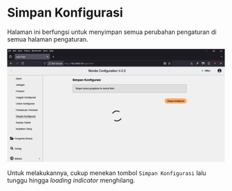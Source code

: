 # Simpan Konfigurasi

Halaman ini berfungsi untuk menyimpan semua perubahan pengaturan di semua halaman pengaturan.

![save_config](../../assets/images/save_config.png "Save Config")

Untuk melakukannya, cukup menekan tombol `Simpan Konfigurasi` lalu tunggu hingga _loading indicator_ menghilang.